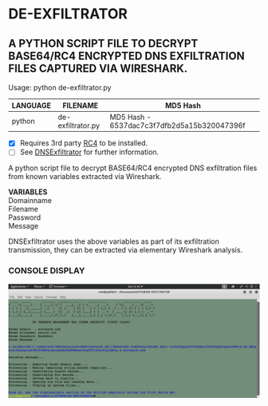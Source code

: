 # DE-EXFILTRATOR
## A PYTHON SCRIPT FILE TO DECRYPT BASE64/RC4 ENCRYPTED DNS EXFILTRATION FILES CAPTURED VIA WIRESHARK.

Usage: python de-exfiltrator.py

| LANGUAGE | FILENAME          | MD5 Hash                                    |
|------    |------             | -------                                     |
| python   | de-exfiltrator.py | MD5 Hash - 6537dac7c3f7dfb2d5a15b320047396f |

- [x] Requires 3rd party [RC4](https://pypi.org/project/arc4/) to be installed.
- [ ] See [DNSExfiltrator](https://github.com/Arno0x/DNSExfiltrator) for further information.

A python script file to decrypt BASE64/RC4 encrypted DNS exfiltration files from known variables extracted via Wireshark.

__VARIABLES__ </br>
Domainname </br>
Filename </br>
Password </br>
Message </br>

DNSExfiltrator uses the above variables as part of its exfiltration transmission, they can be extracted via elementary Wireshark analysis.

### CONSOLE DISPLAY
![Screenshot](picture1.png)
